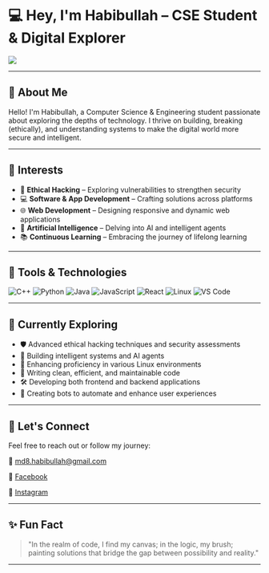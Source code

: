 <!-- https://md8-habibullah.github.io/md8-habibullah/ -->

# 💻 Hey, I'm Habibullah – CSE Student & Digital Explorer

[![](https://visitcount.itsvg.in/api?id=md8-habibullah&label=Visitors&color=0&icon=5&pretty=true)](https://visitcount.itsvg.in)

---

## 🌌 About Me

Hello! I'm Habibullah, a Computer Science & Engineering student passionate about exploring the depths of technology. I thrive on building, breaking (ethically), and understanding systems to make the digital world more secure and intelligent.

---

## 🧠 Interests

- 🔐 **Ethical Hacking** – Exploring vulnerabilities to strengthen security
- 💻 **Software & App Development** – Crafting solutions across platforms
- 🌐 **Web Development** – Designing responsive and dynamic web applications
- 🤖 **Artificial Intelligence** – Delving into AI and intelligent agents
- 📚 **Continuous Learning** – Embracing the journey of lifelong learning

---

## 🔧 Tools & Technologies

![C++](https://img.shields.io/badge/C++-00599C?style=for-the-badge&logo=cplusplus&logoColor=white)
![Python](https://img.shields.io/badge/Python-3670A0?style=for-the-badge&logo=python&logoColor=white)
![Java](https://img.shields.io/badge/Java-007396?style=for-the-badge&logo=java&logoColor=white)
![JavaScript](https://img.shields.io/badge/JavaScript-F7DF1E?style=for-the-badge&logo=javascript&logoColor=black)
![React](https://img.shields.io/badge/React-20232A?style=for-the-badge&logo=react&logoColor=61DAFB)
![Linux](https://img.shields.io/badge/Linux-000000?style=for-the-badge&logo=linux&logoColor=white)
![VS Code](https://img.shields.io/badge/VS%20Code-007ACC?style=for-the-badge&logo=visual-studio-code&logoColor=white)

---

## 🌱 Currently Exploring

- 🛡️ Advanced ethical hacking techniques and security assessments
- 🧠 Building intelligent systems and AI agents
- 🧰 Enhancing proficiency in various Linux environments
- 📝 Writing clean, efficient, and maintainable code
- 🛠️ Developing both frontend and backend applications
- 🤖 Creating bots to automate and enhance user experiences

---

## 💬 Let's Connect

Feel free to reach out or follow my journey:

📧 [md8.habibullah@gmail.com](mailto:md8.habibullah@gmail.com)

📘 [Facebook](https://www.facebook.com/md8.habibullah/)

📸 [Instagram](https://www.instagram.com/md8.habibullah/)

---

## ✨ Fun Fact

> "In the realm of code, I find my canvas; in the logic, my brush; painting solutions that bridge the gap between possibility and reality."

---

<!-- Designed with passion and purpose -->
